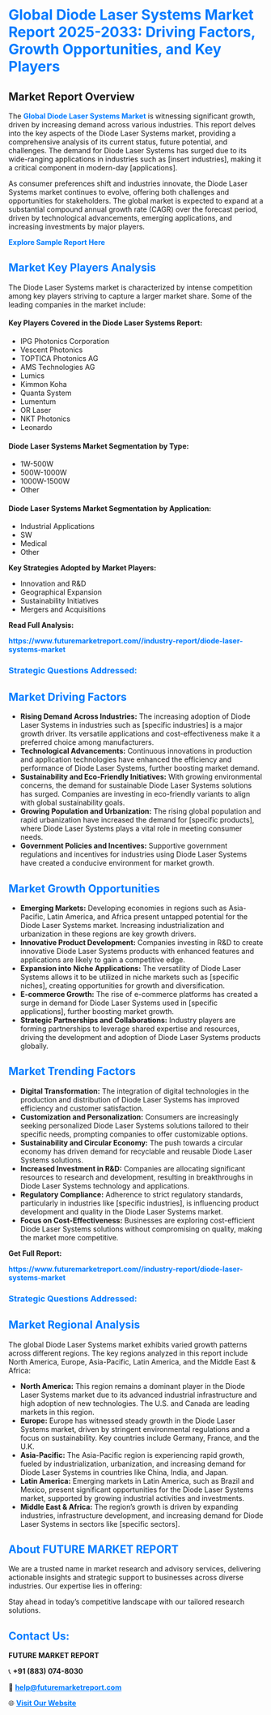 <h1 style="color: #007BFF;">Global Diode Laser Systems Market Report 2025-2033: Driving Factors, Growth Opportunities, and Key Players</h1>

<section id="overview">
<h2>Market Report Overview</h2>
<p>The <a href="https://www.futuremarketreport.com//industry-report/diode-laser-systems-market" style="color: #007BFF; text-decoration: none;"><strong>Global Diode Laser Systems Market</strong></a> is witnessing significant growth, driven by increasing demand across various industries. This report delves into the key aspects of the Diode Laser Systems market, providing a comprehensive analysis of its current status, future potential, and challenges. The demand for Diode Laser Systems has surged due to its wide-ranging applications in industries such as [insert industries], making it a critical component in modern-day [applications].</p>
<p>As consumer preferences shift and industries innovate, the Diode Laser Systems market continues to evolve, offering both challenges and opportunities for stakeholders. The global market is expected to expand at a substantial compound annual growth rate (CAGR) over the forecast period, driven by technological advancements, emerging applications, and increasing investments by major players.</p>
</section>

<section id="overview">
<p><a href="https://www.futuremarketreport.com//request-sample/reportId=76896" style="color: #007BFF; text-decoration: none;"><strong>Explore Sample Report Here</strong></a></p>
</section>

<section id="key-players">
<h2 style="color: #007BFF;">Market Key Players Analysis</h2>
<p>The Diode Laser Systems market is characterized by intense competition among key players striving to capture a larger market share. Some of the leading companies in the market include:</p>
<h4>Key Players Covered in the Diode Laser Systems Report:</h4>
<ul><li>IPG Photonics Corporation</li><li>Vescent Photonics</li><li>TOPTICA Photonics AG</li><li>AMS Technologies AG</li><li>Lumics</li><li>Kimmon Koha</li><li>Quanta System</li><li>Lumentum</li><li>OR Laser</li><li>NKT Photonics</li><li>Leonardo</li></ul>
<h4>Diode Laser Systems Market Segmentation by Type:</h4>
<ul><li>1W-500W</li><li>500W-1000W</li><li>1000W-1500W</li><li>Other</li></ul>

<h4>Diode Laser Systems Market Segmentation by Application:</h4>
<ul><li>Industrial Applications</li><li>SW</li><li>Medical</li><li>Other</li></ul>
<p><strong>Key Strategies Adopted by Market Players:</strong></p>
<ul>
<li>Innovation and R&D</li>
<li>Geographical Expansion</li>
<li>Sustainability Initiatives</li>
<li>Mergers and Acquisitions</li>
</ul>
</section>

<section>
<p><strong>Read Full Analysis: </strong></p><a href="https://www.futuremarketreport.com//industry-report/diode-laser-systems-market" style="color: #007BFF; text-decoration: none;"><strong>https://www.futuremarketreport.com//industry-report/diode-laser-systems-market</strong></a>
<h3 style="color: #007BFF;">Strategic Questions Addressed:</h3>
</section>

<section id="driving-factors">
<h2 style="color: #007BFF;">Market Driving Factors</h2>
<ul>
<li><strong>Rising Demand Across Industries:</strong> The increasing adoption of Diode Laser Systems in industries such as [specific industries] is a major growth driver. Its versatile applications and cost-effectiveness make it a preferred choice among manufacturers.</li>
<li><strong>Technological Advancements:</strong> Continuous innovations in production and application technologies have enhanced the efficiency and performance of Diode Laser Systems, further boosting market demand.</li>
<li><strong>Sustainability and Eco-Friendly Initiatives:</strong> With growing environmental concerns, the demand for sustainable Diode Laser Systems solutions has surged. Companies are investing in eco-friendly variants to align with global sustainability goals.</li>
<li><strong>Growing Population and Urbanization:</strong> The rising global population and rapid urbanization have increased the demand for [specific products], where Diode Laser Systems plays a vital role in meeting consumer needs.</li>
<li><strong>Government Policies and Incentives:</strong> Supportive government regulations and incentives for industries using Diode Laser Systems have created a conducive environment for market growth.</li>
</ul>
</section>

<section id="growth-opportunities">
<h2 style="color: #007BFF;">Market Growth Opportunities</h2>
<ul>
<li><strong>Emerging Markets:</strong> Developing economies in regions such as Asia-Pacific, Latin America, and Africa present untapped potential for the Diode Laser Systems market. Increasing industrialization and urbanization in these regions are key growth drivers.</li>
<li><strong>Innovative Product Development:</strong> Companies investing in R&D to create innovative Diode Laser Systems products with enhanced features and applications are likely to gain a competitive edge.</li>
<li><strong>Expansion into Niche Applications:</strong> The versatility of Diode Laser Systems allows it to be utilized in niche markets such as [specific niches], creating opportunities for growth and diversification.</li>
<li><strong>E-commerce Growth:</strong> The rise of e-commerce platforms has created a surge in demand for Diode Laser Systems used in [specific applications], further boosting market growth.</li>
<li><strong>Strategic Partnerships and Collaborations:</strong> Industry players are forming partnerships to leverage shared expertise and resources, driving the development and adoption of Diode Laser Systems products globally.</li>
</ul>
</section>

<section id="trending-factors">
<h2 style="color: #007BFF;">Market Trending Factors</h2>
<ul>
<li><strong>Digital Transformation:</strong> The integration of digital technologies in the production and distribution of Diode Laser Systems has improved efficiency and customer satisfaction.</li>
<li><strong>Customization and Personalization:</strong> Consumers are increasingly seeking personalized Diode Laser Systems solutions tailored to their specific needs, prompting companies to offer customizable options.</li>
<li><strong>Sustainability and Circular Economy:</strong> The push towards a circular economy has driven demand for recyclable and reusable Diode Laser Systems solutions.</li>
<li><strong>Increased Investment in R&D:</strong> Companies are allocating significant resources to research and development, resulting in breakthroughs in Diode Laser Systems technology and applications.</li>
<li><strong>Regulatory Compliance:</strong> Adherence to strict regulatory standards, particularly in industries like [specific industries], is influencing product development and quality in the Diode Laser Systems market.</li>
<li><strong>Focus on Cost-Effectiveness:</strong> Businesses are exploring cost-efficient Diode Laser Systems solutions without compromising on quality, making the market more competitive.</li>
</ul>
</section>

<section>
<p><strong>Get Full Report: </strong></p><a href="https://www.futuremarketreport.com//industry-report/diode-laser-systems-market" style="color: #007BFF; text-decoration: none;"><strong>https://www.futuremarketreport.com//industry-report/diode-laser-systems-market</strong></a>
<h3 style="color: #007BFF;">Strategic Questions Addressed:</h3>
</section>


<section id="regional-analysis">
<h2 style="color: #007BFF;">Market Regional Analysis</h2>
<p>The global Diode Laser Systems market exhibits varied growth patterns across different regions. The key regions analyzed in this report include North America, Europe, Asia-Pacific, Latin America, and the Middle East & Africa:</p>
<ul>
<li><strong>North America:</strong> This region remains a dominant player in the Diode Laser Systems market due to its advanced industrial infrastructure and high adoption of new technologies. The U.S. and Canada are leading markets in this region.</li>
<li><strong>Europe:</strong> Europe has witnessed steady growth in the Diode Laser Systems market, driven by stringent environmental regulations and a focus on sustainability. Key countries include Germany, France, and the U.K.</li>
<li><strong>Asia-Pacific:</strong> The Asia-Pacific region is experiencing rapid growth, fueled by industrialization, urbanization, and increasing demand for Diode Laser Systems in countries like China, India, and Japan.</li>
<li><strong>Latin America:</strong> Emerging markets in Latin America, such as Brazil and Mexico, present significant opportunities for the Diode Laser Systems market, supported by growing industrial activities and investments.</li>
<li><strong>Middle East & Africa:</strong> The region’s growth is driven by expanding industries, infrastructure development, and increasing demand for Diode Laser Systems in sectors like [specific sectors].</li>
</ul>
</section>

<footer>
<h2 style="color: #007BFF;">About FUTURE MARKET REPORT</h2>
<p>We are a trusted name in market research and advisory services, delivering actionable insights and strategic support to businesses across diverse industries. Our expertise lies in offering:</p>

<p>Stay ahead in today’s competitive landscape with our tailored research solutions.</p>

<h2 style="color: #007BFF;">Contact Us:</h2>
<p><strong>FUTURE MARKET REPORT</strong></p>
<p>📞 <strong>+91 (883) 074-8030</strong></p>
<p>📧 <strong><a href="mailto:help@futuremarketreport.com" style="color: #007BFF;">help@futuremarketreport.com</a></strong></p>
<p>🌐 <strong><a href="https://www.futuremarketreport.com/" style="color: #007BFF;">Visit Our Website</a></strong></p>
</footer>